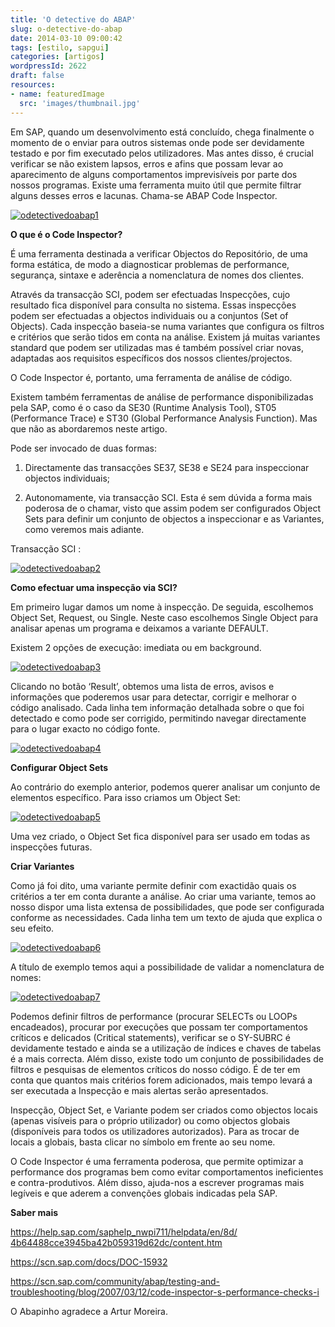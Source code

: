 ```yaml
---
title: 'O detective do ABAP'
slug: o-detective-do-abap
date: 2014-03-10 09:00:42
tags: [estilo, sapgui]
categories: [artigos]
wordpressId: 2622
draft: false
resources:
- name: featuredImage
  src: 'images/thumbnail.jpg'
---
```

Em SAP, quando um desenvolvimento está concluído, chega finalmente o momento de o enviar para outros sistemas onde pode ser devidamente testado e por fim executado pelos utilizadores.
Mas antes disso, é crucial verificar se não existem lapsos, erros e afins que possam levar ao aparecimento de alguns comportamentos imprevisíveis por parte dos nossos programas.
Existe uma ferramenta muito útil que permite filtrar alguns desses erros e lacunas. Chama-se ABAP Code Inspector.

<!--more-->

[![odetectivedoabap1][1]][1]

**O que é o Code Inspector?**

É uma ferramenta destinada a verificar Objectos do Repositório, de uma forma estática, de modo a diagnosticar problemas de performance, segurança, sintaxe e aderência a nomenclatura de nomes dos clientes.

Através da transacção SCI, podem ser efectuadas Inspecções, cujo resultado fica disponível para consulta no sistema.
Essas inspecções podem ser efectuadas a objectos individuais ou a conjuntos (Set of Objects). Cada inspecção baseia-se numa variantes que configura os filtros e critérios que serão tidos em conta na análise.
Existem já muitas variantes standard que podem ser utilizadas mas é também possível criar novas, adaptadas aos requisitos específicos dos nossos clientes/projectos.

O Code Inspector é, portanto, uma ferramenta de análise de código.

Existem também ferramentas de análise de performance disponibilizadas pela SAP, como é o caso da SE30 (Runtime Analysis Tool), ST05 (Performance Trace) e ST30 (Global Performance Analysis Function). Mas que não as abordaremos neste artigo.

Pode ser invocado de duas formas:

  1. Directamente das transacções SE37, SE38 e SE24 para inspeccionar objectos individuais;

  2. Autonomamente, via transacção SCI. Esta é sem dúvida a forma mais poderosa de o chamar, visto que assim podem ser configurados Object Sets para definir um conjunto de objectos a inspeccionar e as Variantes, como veremos mais adiante.

Transacção SCI :

[![odetectivedoabap2][2]][2]

**Como efectuar uma inspecção via SCI?**

Em primeiro lugar damos um nome à inspecção. De seguida, escolhemos Object Set, Request, ou Single. Neste caso escolhemos Single Object para analisar apenas um programa e deixamos a variante DEFAULT.

Existem 2 opções de execução: imediata ou em background.

[![odetectivedoabap3][3]][3]

Clicando no botão ‘Result’, obtemos uma lista de erros, avisos e informações que poderemos usar para detectar, corrigir e melhorar o código analisado. Cada linha tem informação detalhada sobre o que foi detectado e como pode ser corrigido, permitindo navegar directamente para o lugar exacto no código fonte.

[![odetectivedoabap4][4]][4]

**Configurar Object Sets**

Ao contrário do exemplo anterior, podemos querer analisar um conjunto de elementos específico. Para isso criamos um Object Set:

[![odetectivedoabap5][5]][5]

Uma vez criado, o Object Set fica disponível para ser usado em todas as inspecções futuras.

**Criar Variantes**

Como já foi dito, uma variante permite definir com exactidão quais os critérios a ter em conta durante a análise. Ao criar uma variante, temos ao nosso dispor uma lista extensa de possibilidades, que pode ser configurada conforme as necessidades. Cada linha tem um texto de ajuda que explica o seu efeito.

[![odetectivedoabap6][6]][6]

A título de exemplo temos aqui a possibilidade de validar a nomenclatura de nomes:

[![odetectivedoabap7][7]][7]

Podemos definir filtros de performance (procurar SELECTs ou LOOPs encadeados),
procurar por execuções que possam ter comportamentos críticos e delicados (Critical statements), verificar se o SY-SUBRC é devidamente testado e ainda se a utilização de índices e chaves de tabelas é a mais correcta. Além disso, existe todo um conjunto de possibilidades de filtros e pesquisas de elementos críticos do nosso código.
É de ter em conta que quantos mais critérios forem adicionados, mais tempo levará a ser executada a Inspecção e mais alertas serão apresentados.

Inspecção, Object Set, e Variante podem ser criados como objectos locais (apenas visíveis para o próprio utilizador) ou como objectos globais (disponíveis para todos os utilizadores autorizados).
Para as trocar de locais a globais, basta clicar no símbolo em frente ao seu nome.

O Code Inspector é uma ferramenta poderosa, que permite optimizar a performance dos programas bem como evitar comportamentos ineficientes e contra-produtivos.
Além disso, ajuda-nos a escrever programas mais legíveis e que aderem a convenções globais indicadas pela SAP.

**Saber mais**

[https://help.sap.com/saphelp_nwpi711/helpdata/en/8d/ 4b64488cce3945ba42b059319d62dc/content.htm][8]

<https://scn.sap.com/docs/DOC-15932>

<https://scn.sap.com/community/abap/testing-and-troubleshooting/blog/2007/03/12/code-inspector-s-performance-checks-i>

O Abapinho agradece a Artur Moreira.

   [1]: images/odetectivedoabap1.jpg
   [2]: images/odetectivedoabap2.jpg
   [3]: images/odetectivedoabap3.jpg
   [4]: images/odetectivedoabap4.jpg
   [5]: images/odetectivedoabap5.jpg
   [6]: images/odetectivedoabap6.jpg
   [7]: images/odetectivedoabap7.jpg
   [8]: https://help.sap.com/saphelp_nwpi711/helpdata/en/8d/4b64488cce3945ba42b059319d62dc/content.htm
